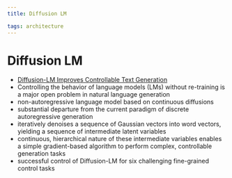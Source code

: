 ```yaml
---
title: Diffusion LM

tags: architecture 
---
```


# Diffusion LM
- [Diffusion-LM Improves Controllable Text Generation](https://arxiv.org/abs/2205.14217)
- Controlling the behavior of language models (LMs) without re-training is a major open problem in natural language generation
- non-autoregressive language model based on continuous diffusions
- substantial departure from the current paradigm of discrete autoregressive generation
- iteratively denoises a sequence of Gaussian vectors into word vectors, yielding a sequence of intermediate latent variables
- continuous, hierarchical nature of these intermediate variables enables a simple gradient-based algorithm to perform complex, controllable generation tasks
- successful control of Diffusion-LM for six challenging fine-grained control tasks
















